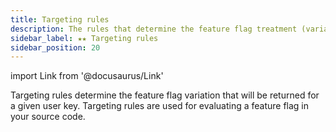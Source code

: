 ```yaml
---
title: Targeting rules
description: The rules that determine the feature flag treatment (variation) that is returned when the feature flag is evaluated
sidebar_label: ★★ Targeting rules
sidebar_position: 20
---
```

import Link from '@docusaurus/Link'

Targeting rules determine the feature flag variation that will be returned for a given <Link to="./../user-key">user key</Link>. Targeting rules are used for <Link to="./evaluating-a-feature-flag">evaluating a feature flag</Link> in your source code.